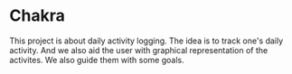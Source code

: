 
Chakra
=======

This project is about daily activity logging. The idea is to track one's daily activity. And we also aid the user with graphical representation of the activites. We also guide them with some goals.
